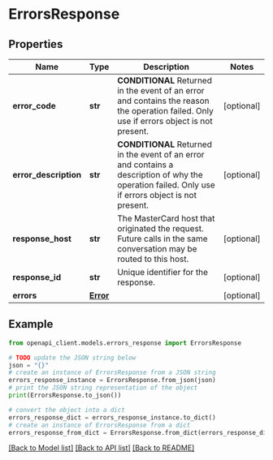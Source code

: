 # ErrorsResponse


## Properties

Name | Type | Description | Notes
------------ | ------------- | ------------- | -------------
**error_code** | **str** | **CONDITIONAL** Returned in the event of an error and contains the reason the operation failed. Only use if errors object is not present.  | [optional] 
**error_description** | **str** | **CONDITIONAL** Returned in the event of an error and contains a description of why the operation failed. Only use if errors object is not present.  | [optional] 
**response_host** | **str** | The MasterCard host that originated the request. Future calls in the same conversation may be routed to this host.  | [optional] 
**response_id** | **str** | Unique identifier for the response.  | [optional] 
**errors** | [**Error**](Error.md) |  | [optional] 

## Example

```python
from openapi_client.models.errors_response import ErrorsResponse

# TODO update the JSON string below
json = "{}"
# create an instance of ErrorsResponse from a JSON string
errors_response_instance = ErrorsResponse.from_json(json)
# print the JSON string representation of the object
print(ErrorsResponse.to_json())

# convert the object into a dict
errors_response_dict = errors_response_instance.to_dict()
# create an instance of ErrorsResponse from a dict
errors_response_from_dict = ErrorsResponse.from_dict(errors_response_dict)
```
[[Back to Model list]](../README.md#documentation-for-models) [[Back to API list]](../README.md#documentation-for-api-endpoints) [[Back to README]](../README.md)


